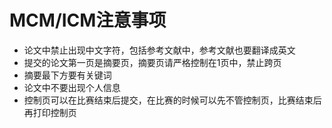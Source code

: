 # MCM/ICM注意事项
* 论文中禁止出现中文字符，包括参考文献中，参考文献也要翻译成英文
* 提交的论文第一页是摘要页，摘要页请严格控制在1页中，禁止跨页
* 摘要最下方要有关键词
* 论文中不要出现个人信息
* 控制页可以在比赛结束后提交，在比赛的时候可以先不管控制页，比赛结束后再打印控制页

